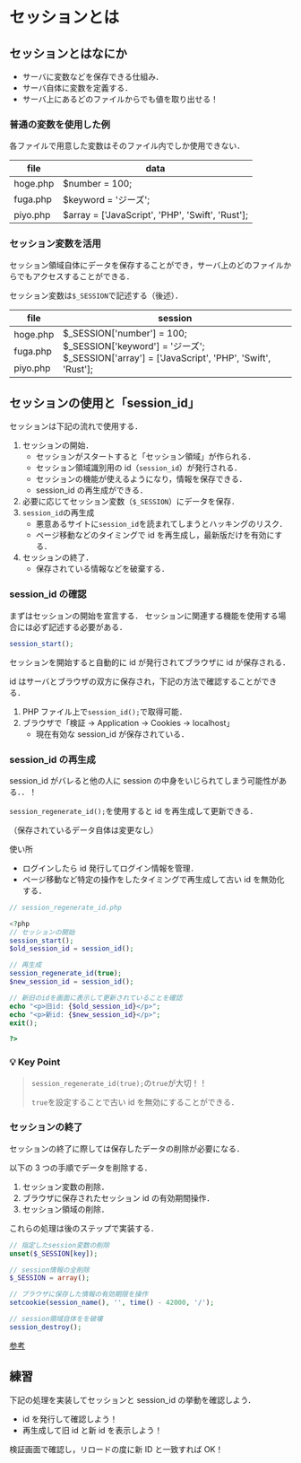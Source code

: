 # セッションとは

## セッションとはなにか

- サーバに変数などを保存できる仕組み．
- サーバ自体に変数を定義する．
- サーバ上にあるどのファイルからでも値を取り出せる！

### 普通の変数を使用した例

各ファイルで用意した変数はそのファイル内でしか使用できない．

| file     | data                                             |
| -------- | ------------------------------------------------ |
| hoge.php | $number = 100;                                   |
| fuga.php | $keyword = 'ジーズ';                             |
| piyo.php | $array = ['JavaScript', 'PHP', 'Swift', 'Rust']; |

### セッション変数を活用

セッション領域自体にデータを保存することができ，サーバ上のどのファイルからでもアクセスすることができる．

セッション変数は`$_SESSION`で記述する（後述）．

<table>
  <thead>
    <th>file</th>
    <th>session</th>
  </thead>
  <tbody>
    <tr>
      <td>hoge.php</td>
      <td rowspan="3">
        $_SESSION['number'] = 100;<br>
        $_SESSION['keyword'] = 'ジーズ';<br>
        $_SESSION['array'] = ['JavaScript', 'PHP', 'Swift', 'Rust'];
      </td>
    </tr>
    <tr>
      <td>fuga.php</td>
    </tr>
    <tr>
      <td>piyo.php</td>
    </tr>
  </tbody>
</table>

## セッションの使用と「session_id」

セッションは下記の流れで使用する．

1. セッションの開始．
   - セッションがスタートすると「セッション領域」が作られる．
   - セッション領域識別用の id（`session_id`）が発行される．
   - セッションの機能が使えるようになり，情報を保存できる．
   - session_id の再生成ができる．
2. 必要に応じてセッション変数（`$_SESSION`）にデータを保存．
3. `session_id`の再生成
   - 悪意あるサイトに`session_id`を読まれてしまうとハッキングのリスク．
   - ページ移動などのタイミングで id を再生成し，最新版だけを有効にする．
4. セッションの終了．
   - 保存されている情報などを破棄する．

### session_id の確認

まずはセッションの開始を宣言する．
セッションに関連する機能を使用する場合には必ず記述する必要がある．

```php
session_start();
```

セッションを開始すると自動的に id が発行されてブラウザに id が保存される．

id はサーバとブラウザの双方に保存され，下記の方法で確認することができる．

1. PHP ファイル上で`session_id();`で取得可能．
2. ブラウザで「検証 → Application → Cookies → localhost」
   - 現在有効な session_id が保存されている．

### session_id の再生成

session_id がバレると他の人に session の中身をいじられてしまう可能性がある．．！

`session_regenerate_id();`を使用すると id を再生成して更新できる．

（保存されているデータ自体は変更なし）

使い所

- ログインしたら id 発行してログイン情報を管理．
- ページ移動など特定の操作をしたタイミングで再生成して古い id を無効化する．

```php
// session_regenerate_id.php

<?php
// セッションの開始
session_start();
$old_session_id = session_id();

// 再生成
session_regenerate_id(true);
$new_session_id = session_id();

// 新旧のidを画面に表示して更新されていることを確認
echo "<p>旧id: {$old_session_id}</p>";
echo "<p>新id: {$new_session_id}</p>";
exit();

?>

```

### 💡 Key Point

> `session_regenerate_id(true);`の`true`が大切！！
>
> `true`を設定することで古い id を無効にすることができる．

### セッションの終了

セッションの終了に際しては保存したデータの削除が必要になる．

以下の 3 つの手順でデータを削除する．

1. セッション変数の削除．
2. ブラウザに保存されたセッション id の有効期間操作．
3. セッション領域の削除．

これらの処理は後のステップで実装する．

```php
// 指定したsession変数の削除
unset($_SESSION[key]);

// session情報の全削除
$_SESSION = array();

// ブラウザに保存した情報の有効期限を操作
setcookie(session_name(), '', time() - 42000, '/');

// session領域自体をを破壊
session_destroy();

```

[参考](https://www.php.net/manual/ja/function.session-destroy.php)

## 練習

下記の処理を実装してセッションと session_id の挙動を確認しよう．

- id を発行して確認しよう！
- 再生成して旧 id と新 id を表示しよう！

検証画面で確認し，リロードの度に新 ID と一致すれば OK！
